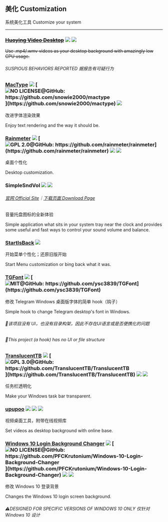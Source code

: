 ## 美化   Customization

系统美化工具   Customize your system

---

### [~~Huoying Video Desktop~~](http://huoying666.com/) ![](/assets/图片2.png) ![](/assets/china.png)

~~Use .mp4/.wmv videos as your desktop background with amazingly low CPU usage.~~

###### SUSPIOUS BEHAVIORS REPORTED  据报告有可疑行为

### [MacType](http://www.mactype.net/) ![](/assets/图片2.png) [![](/assets/open-source-icon.png "NO LICENSE@GitHub: https://github.com/snowie2000/mactype")](https://github.com/snowie2000/mactype) ![](/assets/earth-globe.png)

改进字体渲染效果

Enjoy text rendering and the way it should be.

### [Rainmeter](https://www.rainmeter.net/) ![](/assets/图片2.png) [![](/assets/open-source-icon.png "GPL 2.0@GitHub: https://github.com/rainmeter/rainmeter")](https://github.com/rainmeter/rainmeter) ![](/assets/earth-globe.png) ![](/assets/usb.png)

桌面个性化

Desktop customization.

### SimpleSndVol ![](/assets/图片2.png) ![](/assets/united-states.png)

###### [官网 Official Site](http://winaero.com/comment.php?comment.news.14)｜[下载页面 Download Page](http://winaero.com/download.php?view.12)

音量托盘图标的全新体验

Simple application what sits in your system tray near the clock and provides some useful and fast ways to control your sound volume and balance.

### [StartIsBack](http://startisback.com) ![](/assets/earth-globe.png)

开始菜单个性化；还原旧版开始

Start Menu customization or bing back what it was.

### [TGFont](https://github.com/ysc3839/TGFont) ![](/assets/图片2.png) [![](/assets/open-source-icon.png "MIT@GitHub: https://github.com/ysc3839/TGFont")](https://github.com/ysc3839/TGFont)

修改 Telegram Windows 桌面版字体的简单 hook（钩子）

Simple hook to change Telegram desktop's font in Windows.

###### 📌该项目没有 UI，也没有目录构架，因此不存在UI语言或是否便携化的问题

###### 📌This project \(a hook\) has no UI or file structure

### [TranslucentTB](https://github.com/TranslucentTB/TranslucentTB) ![](/assets/图片2.png) [![](/assets/open-source-icon.png "GPL 3.0@GitHub: https://github.com/TranslucentTB/TranslucentTB")](https://github.com/TranslucentTB/TranslucentTB) ![](/assets/united-states.png) ![](/assets/usb.png)

任务栏透明化

Make your Windows task bar transparent.

### [upupoo](http://www.upupoo.com/) ![](/assets/图片2.png) ![](/assets/china.png) ![](/assets/united-states.png)

视频桌面工具，附带在线视频库

Set videos as desktop background with online base.

### [**Windows 10 Login Background Changer**](https://forums.mydigitallife.net/threads/windows-10-login-screen-background-changer-uploaded-to-github.62367/) ![](/assets/图片2.png) [![](/assets/open-source-icon.png "NO LICENSE@GitHub: https://github.com/PFCKrutonium/Windows-10-Login-Background-Changer")](https://github.com/PFCKrutonium/Windows-10-Login-Background-Changer) ![](/assets/united-states.png) ![](/assets/usb.png)

修改 Windows 10 登录背景

Changes the Windows 10 login screen background.

###### ⚠DESIGNED FOR SPECIFIC VERSIONS OF WINDOWS 10 ONLY   仅针对 Windows 10 设计



